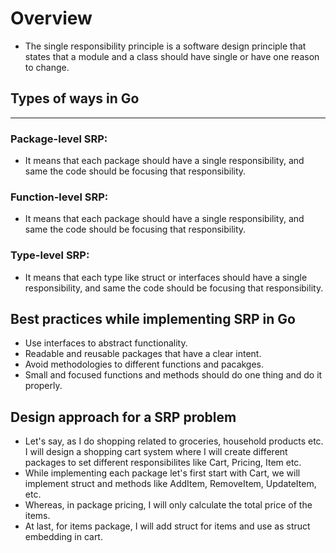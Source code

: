 # Overview
- The single responsibility principle is a software design principle that states that a module and a class
should have single or have one reason to change.


## Types of ways in Go
---

### Package-level SRP:
- It means that each package should have a single responsibility, and same the code should be focusing that responsibility.

### Function-level SRP:
- It means that each package should have a single responsibility, and same the code should be focusing that responsibility.

### Type-level SRP:
- It means that each type like struct or interfaces should have a single responsibility, and same the code should be focusing that responsibility.


## Best practices while implementing SRP in Go
- Use interfaces to abstract functionality.
- Readable and reusable packages that have a clear intent.
- Avoid methodologies to different functions and pacakges.
- Small and focused functions and methods should do one thing and do it properly.


## Design approach for a SRP problem
- Let's say, as I do shopping related to groceries, household products etc. I will design a shopping cart system where I will create different packages to set different responsibilites like Cart, Pricing, Item etc.
- While implementing each package let's first start with Cart, we will implement struct and methods like AddItem, RemoveItem, UpdateItem, etc.
- Whereas, in package pricing, I will only calculate the total price of the items.
- At last, for items package, I will add struct for items and use as struct embedding in cart.

